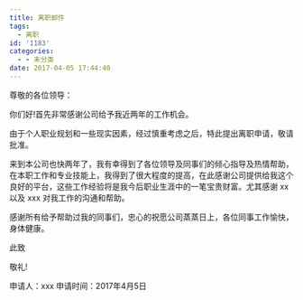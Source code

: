 ```yaml
---
title: 离职邮件
tags:
  - 离职
id: '1183'
categories:
  - - 未分类
date: 2017-04-05 17:44:40
---
```


尊敬的各位领导：

你们好!首先非常感谢公司给予我近两年的工作机会。

由于个人职业规划和一些现实因素，经过慎重考虑之后，特此提出离职申请，敬请批准。

来到本公司也快两年了，我有幸得到了各位领导及同事们的倾心指导及热情帮助，在本职工作和专业技能上，我得到了很大程度的提高，在此感谢公司提供给我这个良好的平台，这些工作经验将是我今后职业生涯中的一笔宝贵财富。尤其感谢 xx 以及 xxx 对我工作的沟通和帮助。

感谢所有给予帮助过我的同事们，忠心的祝愿公司蒸蒸日上，各位同事工作愉快，身体健康。

此致

敬礼!

申请人：xxx 申请时间：2017年4月5日